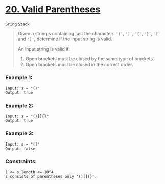 # [20. Valid Parentheses](https://leetcode.com/problems/valid-parentheses/ "LeetCode")
`Sring` `Stack`
> Given a string s containing just the characters `'('`, `')'`, `'{'`, `'}'`, `'['` and `']'`, determine if the input string is valid.
>
> An input string is valid if:
>   1. Open brackets must be closed by the same type of brackets.
>   2. Open brackets must be closed in the correct order.

### Example 1:
    Input: s = "()"
    Output: true
### Example 2:
    Input: s = "()[]{}"
    Output: true
### Example 3:
    Input: s = "(]"
    Output: false
### Constraints:
    1 <= s.length <= 10^4
    s consists of parentheses only '()[]{}'.
